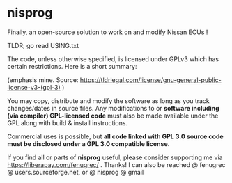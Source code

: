 # nisprog

Finally, an open-source solution to work on and modify Nissan ECUs !

TLDR; go read USING.txt


The code, unless otherwise specified, is licensed under GPLv3 which has certain restrictions. Here is a short summary:

(emphasis mine. Source: https://tldrlegal.com/license/gnu-general-public-license-v3-(gpl-3) )

You may copy, distribute and modify the software as long as you track changes/dates in source files.
Any modifications to or **software including (via compiler) GPL-licensed code** must also be made available under the GPL along with build & install instructions.


Commercial uses is possible, but **all code linked with GPL 3.0 source code must be disclosed under a GPL 3.0 compatible license.**

If you find all or parts of **nisprog** useful, please consider supporting me via https://liberapay.com/fenugrec/ . Thanks!
I can also be reached @ fenugrec @ users.sourceforge.net, or @ nisprog @ gmail
